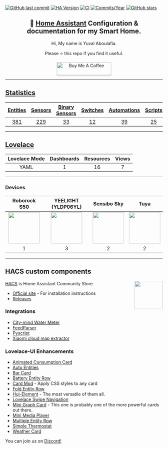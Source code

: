 [![GitHub last commit](https://img.shields.io/github/last-commit/yuvalabou/HomeAssistant-Config.svg?style=plasticr)](https://github.com/geekofweek/HomeAssistant-Config/commits/master)
[![HA Version](https://img.shields.io/badge/Running%20Home%20Assistant-2020.12.0%20-darkblue)](https://github.com/home-assistant/home-assistant/releases/latest)
[![CI](https://img.shields.io/github/workflow/status/yuvalabou/HomeAssistant-Config/Home%20Assistant?label=GitHub%20CI&style=plasticr)](https://github.com/yuvalabou/HomeAssistant-Config/actions)
[![Commits/Year](https://img.shields.io/github/commit-activity/y/yuvalabou/HomeAssistant-Config.svg?style=plasticr)](https://github.com/yuvalabou/HomeAssistant-Config/commits/master)
[![GitHub stars](https://img.shields.io/github/stars/yuvalabou/HomeAssistant-Config.svg?style=plasticr)](https://github.com/yuvalabou/HomeAssistant-Config/stargazers)

<h2 align =
    "center">
      🏡 <a href="https://www.home-assistant.io">Home Assistant</a> Configuration &amp; documentation for my Smart Home.
</h2>

<p align =
    "center">
    Hi, My name is Yuval Aboulafia.
</p>

<p align =
    "center">
    Please ⭐ this repo if you find it useful.
</p>
    <p align =
        "center">
    <a href =
        "https://www.buymeacoffee.com/HMa8m26"
        target="_blank">
            <img src="https://www.buymeacoffee.com/assets/img/custom_images/orange_img.png"
            alt="Buy Me A Coffee"
            style="height: 41px !important;width: 174px !important;box-shadow: 0px 3px 2px 0px rgba(190, 190, 190, 0.5) !important;-webkit-box-shadow: 0px 3px 2px 0px rgba(190, 190, 190, 0.5) !important;">
</p>

-----

## Statistics

| Entities | [Sensors](https://github.com/yuvalabou/HomeAssistant-Config/tree/master/sensor) | [Binary Sensors](https://github.com/yuvalabou/HomeAssistant-Config/tree/master/binary_sensor) | [Switches](https://github.com/yuvalabou/HomeAssistant-Config/tree/master/switch) | [Automations](https://github.com/yuvalabou/HomeAssistant-Config/tree/master/automation) | [Scripts](https://github.com/yuvalabou/HomeAssistant-Config/tree/master/script) |
|:--------:|:-------:|:--------------:|:--------:|:-----------:|:-------:|
|381       |229      |33              |12        |39           |25       |

-----

## [Lovelace](https://github.com/yuvalabou/HomeAssistant-Config/tree/master/lovelace/ui-lovelace)

| Lovelace Mode | Dashboards | Resources | Views |
|:-------------:|:----------:|:---------:|:-----:|
|YAML           |1           |16         |7      |

-----

### Devices

| Roborock S50 | YEELIGHT (YLDP06YL) | Sensibo Sky | Tuya |
|:------------:|:-------------------:|:-----------:|:----:|
|<img src="https://www.lior-electric.co.il/wp-content/uploads/2019/06/46947609c.gif.jpeg" width = 100>|<img src="https://poood.ru/img/goods/yeelight_lampa_xiaomi_led_bulb_color_1700k-6500k_yldp06yl_5.jpg" width=100>|<img src="https://cdn.shopify.com/s/files/1/1669/6891/products/minimised-M16_128691-1_1024x1024.jpg?v=1583048706" width=100>|<img src="https://consent.trustarc.com/get?name=tuya_logo2.png" width=100>|
|1             |3                    |2            |2     |

-----

## HACS custom components

<img src =
    "https://avatars2.githubusercontent.com/u/56713226?s=200&v=4"
    align = "right"
    width=90>

[HACS](https://github.com/hacs/integration) is Home Assistant Community Store

- [Official site](https://hacs.xyz/) - For installation instructions
- [Releases](https://github.com/hacs/integration/releases)

### Integrations

- [City-mind Water Meter](https://github.com/maorcc/citymind_water_meter)
- [FeedParser](https://github.com/custom-components/feedparser)
- [Pyscript](https://github.com/custom-components/pyscript)
- [Xiaomi cloud map extractor](https://github.com/PiotrMachowski/Home-Assistant-custom-components-Xiaomi-Cloud-Map-Extractor)

### Lovelace-UI Enhancements

- [Animated Consumption Card](https://github.com/bessarabov/animated-consumption-card)
- [Auto Entities](https://github.com/thomasloven/lovelace-auto-entities)
- [Bar Card](https://github.com/custom-cards/bar-card)
- [Battery Entity Row](https://github.com/benct/lovelace-battery-entity-row)
- [Card Mod](https://github.com/thomasloven/lovelace-card-mod) - Apply CSS styles to any card
- [Fold Entity Row](https://github.com/thomasloven/lovelace-fold-entity-row)
- [Hui-Element](https://github.com/thomasloven/lovelace-hui-element) - The most versatile of them all.
- [Lovelace Swipe Navigation](https://github.com/maykar/lovelace-swipe-navigation)
- [Mini Graph Card](https://github.com/kalkih/mini-graph-card) - This one is probably one of the more powerful cards out there.
- [Mini Media Player](https://github.com/kalkih/mini-media-player)
- [Multiple Entity Row](https://github.com/benct/lovelace-multiple-entity-row)
- [Simple Thermostat](https://github.com/nervetattoo/simple-thermostat)
- [Weather Card](https://github.com/bramkragten/weather-card)

You can join us on [Discord!](https://discord.gg/ayZ3Kkg)

